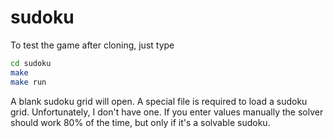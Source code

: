 # sudoku

To test the game after cloning, just type

```bash
cd sudoku
make
make run

```

A blank sudoku grid will open. A special file is required to load a sudoku grid. Unfortunately, I don't have one. 
If you enter values manually the solver should work 80% of the time, but only if it's a solvable sudoku.


